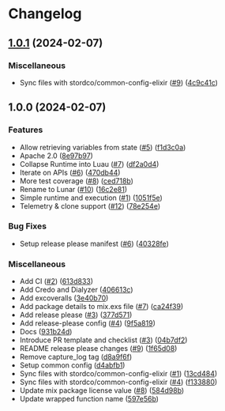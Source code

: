 # Changelog

## [1.0.1](https://github.com/stordco/lunar/compare/v1.0.0...v1.0.1) (2024-02-07)


### Miscellaneous

* Sync files with stordco/common-config-elixir ([#9](https://github.com/stordco/lunar/issues/9)) ([4c9c41c](https://github.com/stordco/lunar/commit/4c9c41c8be9819f37efd7f021396a4f8ca1f8a44))

## 1.0.0 (2024-02-07)


### Features

* Allow retrieving variables from state ([#5](https://github.com/stordco/lunar/issues/5)) ([f1d3c0a](https://github.com/stordco/lunar/commit/f1d3c0a6b1d2fddd0b052c47761d1b09c56ae6e0))
* Apache 2.0 ([8e97b97](https://github.com/stordco/lunar/commit/8e97b979bbee213f8166b139d2a13f2d5d968b23))
* Collapse Runtime into Luau ([#7](https://github.com/stordco/lunar/issues/7)) ([df2a0d4](https://github.com/stordco/lunar/commit/df2a0d44813892fa2d482d1ae6bad14af22416a4))
* Iterate on APIs ([#6](https://github.com/stordco/lunar/issues/6)) ([470db44](https://github.com/stordco/lunar/commit/470db44f87bd628abe28934b380078bd939e77bc))
* More test coverage ([#8](https://github.com/stordco/lunar/issues/8)) ([ced718b](https://github.com/stordco/lunar/commit/ced718b86019960ceff9f9e2aab34b7b9031e923))
* Rename to Lunar ([#10](https://github.com/stordco/lunar/issues/10)) ([16c2e81](https://github.com/stordco/lunar/commit/16c2e81ddc50dad5727069b2b0c597876b50c4fb))
* Simple runtime and execution ([#1](https://github.com/stordco/lunar/issues/1)) ([1051f5e](https://github.com/stordco/lunar/commit/1051f5eda3938d10056520d32db08505d853dbda))
* Telemetry & clone support ([#12](https://github.com/stordco/lunar/issues/12)) ([78e254e](https://github.com/stordco/lunar/commit/78e254ec4b474e3f9ba4ecabcc345b9132d31fa3))


### Bug Fixes

* Setup release please manifest ([#6](https://github.com/stordco/lunar/issues/6)) ([40328fe](https://github.com/stordco/lunar/commit/40328fe499a97587c384c985def39bb071241c0d))


### Miscellaneous

* Add CI ([#2](https://github.com/stordco/lunar/issues/2)) ([613d833](https://github.com/stordco/lunar/commit/613d83335ed137a1926d0f64672161d7454414ac))
* Add Credo and Dialyzer ([406613c](https://github.com/stordco/lunar/commit/406613cd655820fba26ed9ef4bf1c24a3c620693))
* Add excoveralls ([3e40b70](https://github.com/stordco/lunar/commit/3e40b70bec4ab87c6f03e648d501485c2d8fe9d5))
* Add package details to mix.exs file ([#7](https://github.com/stordco/lunar/issues/7)) ([ca24f39](https://github.com/stordco/lunar/commit/ca24f390872999b68b5dfab4662ddad568c54f99))
* Add release please ([#3](https://github.com/stordco/lunar/issues/3)) ([377d571](https://github.com/stordco/lunar/commit/377d5710221e1f5fff44c200e02ce932e0068924))
* Add release-please config ([#4](https://github.com/stordco/lunar/issues/4)) ([9f5a819](https://github.com/stordco/lunar/commit/9f5a819c0c7b4bf5ad469b0e962f637e549b3cb8))
* Docs ([931b24d](https://github.com/stordco/lunar/commit/931b24d2eb8951db08af0394330a620ee06f6c41))
* Introduce PR template and checklist ([#3](https://github.com/stordco/lunar/issues/3)) ([04b7df2](https://github.com/stordco/lunar/commit/04b7df259e032d09285ec69c01a2858666e1d072))
* README release please changes ([#9](https://github.com/stordco/lunar/issues/9)) ([1f65d08](https://github.com/stordco/lunar/commit/1f65d08be0b5d6ed9d301d2da6a7d2280aa329e9))
* Remove capture_log tag ([d8a9f6f](https://github.com/stordco/lunar/commit/d8a9f6f7e0c1330d58a90abb6865ce7371b1bd2b))
* Setup common config ([d4abfb1](https://github.com/stordco/lunar/commit/d4abfb1ab6784ec4707fa3d2a02504ca375f7c43))
* Sync files with stordco/common-config-elixir ([#1](https://github.com/stordco/lunar/issues/1)) ([13cd484](https://github.com/stordco/lunar/commit/13cd484feb515765b205ed0fd1647c20205d241c))
* Sync files with stordco/common-config-elixir ([#4](https://github.com/stordco/lunar/issues/4)) ([f133880](https://github.com/stordco/lunar/commit/f133880d6c73e376024576304af58b6c3cdd75fc))
* Update mix package license value ([#8](https://github.com/stordco/lunar/issues/8)) ([584d98b](https://github.com/stordco/lunar/commit/584d98bdbeeead3a78f4f3bbd77c6a5e7bee2d93))
* Update wrapped function name ([597e56b](https://github.com/stordco/lunar/commit/597e56b9b0df297279f5e87f92c7564481f5f884))

